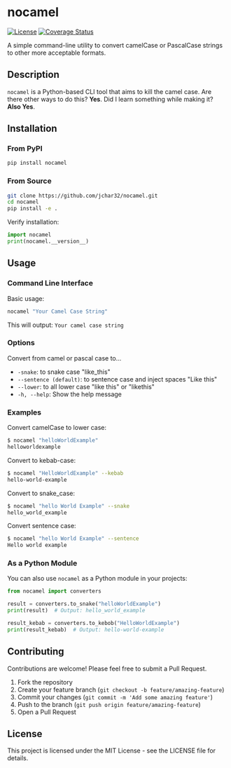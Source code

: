 # nocamel
[![License](https://img.shields.io/badge/License-MIT-blue.svg)](https://opensource.org/licenses/MIT)
[![Coverage Status](https://coveralls.io/repos/github/jchar32/nocamel/badge.svg?branch=main&kill_cache=1)](https://coveralls.io/github/jchar32/nocamel?branch=main)

A simple command-line utility to convert camelCase or PascalCase strings to other more acceptable formats.

## Description

`nocamel` is a Python-based CLI tool that aims to kill the camel case. Are there other ways to do this? **Yes**. Did I learn something while making it? **Also Yes**.

## Installation

### From PyPI

```bash
pip install nocamel
```

### From Source

```bash
git clone https://github.com/jchar32/nocamel.git
cd nocamel
pip install -e .
```
Verify installation:
```python
import nocamel
print(nocamel.__version__)
```

## Usage

### Command Line Interface

Basic usage:

```bash
nocamel "Your Camel Case String"
```

This will output: `Your camel case string`

### Options
Convert from camel or pascal case to...
- `-snake`: to snake case "like_this"
- `--sentence (default)`: to sentence case and inject spaces "Like this"
- `--lower`: to all lower case "like this" or "likethis"
- `-h, --help`: Show the help message

### Examples

Convert camelCase to lower case:
```bash
$ nocamel "helloWorldExample"
helloworldexample
```

Convert to kebab-case:
```bash
$ nocamel "HelloWorldExample" --kebab
hello-world-example
```

Convert to snake_case:
```bash
$ nocamel "hello World Example" --snake
hello_world_example
```
Convert sentence case:
```bash
$ nocamel "hello World Example" --sentence
Hello world example
```

### As a Python Module

You can also use `nocamel` as a Python module in your projects:

```python
from nocamel import converters

result = converters.to_snake("helloWorldExample")
print(result)  # Output: hello_world_example

result_kebab = converters.to_kebob("HelloWorldExample")
print(result_kebab)  # Output: hello-world-example
```

## Contributing

Contributions are welcome! Please feel free to submit a Pull Request.

1. Fork the repository
2. Create your feature branch (`git checkout -b feature/amazing-feature`)
3. Commit your changes (`git commit -m 'Add some amazing feature'`)
4. Push to the branch (`git push origin feature/amazing-feature`)
5. Open a Pull Request

## License

This project is licensed under the MIT License - see the LICENSE file for details.